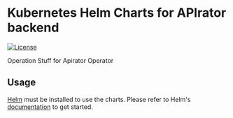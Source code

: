 # Kubernetes Helm Charts for APIrator backend
[![License](https://img.shields.io/badge/License-Apache%202.0-blue.svg)](https://opensource.org/licenses/Apache-2.0)

Operation Stuff for Apirator Operator

## Usage

[Helm](https://helm.sh) must be installed to use the charts.
Please refer to Helm's [documentation](https://helm.sh/docs/) to get started.
